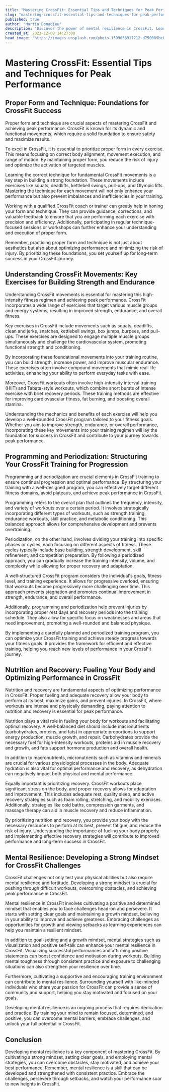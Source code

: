 ```yaml
---
title: "Mastering CrossFit: Essential Tips and Techniques for Peak Performance"
slug: "mastering-crossfit-essential-tips-and-techniques-for-peak-performance"
published: true
author: "Martin Donadieu"
description: "Discover the power of mental resilience in CrossFit. Learn how to develop a strong mindset, set goals, and utilize mental strategies to overcome challenges and achieve peak performance. Elevate your CrossFit game with these valuable tips and techniques."
created_at: 2023-12-08 14:27:00
head_image: "https://images.unsplash.com/photo-1599058917212-d750089bc07e?ixlib=rb-4.0.3&q=85&fm=jpg&crop=entropy&cs=srgb&w=1200"
---
```


# Mastering CrossFit: Essential Tips and Techniques for Peak Performance

## Proper Form and Technique: Foundations for CrossFit Success

Proper form and technique are crucial aspects of mastering CrossFit and achieving peak performance. CrossFit is known for its dynamic and functional movements, which require a solid foundation to ensure safety and maximize results.

To excel in CrossFit, it is essential to prioritize proper form in every exercise. This means focusing on correct body alignment, movement execution, and range of motion. By maintaining proper form, you reduce the risk of injury and optimize the activation of targeted muscles.

Learning the correct technique for fundamental CrossFit movements is a key step in building a strong foundation. These movements include exercises like squats, deadlifts, kettlebell swings, pull-ups, and Olympic lifts. Mastering the technique for each movement will not only enhance your performance but also prevent imbalances and inefficiencies in your training.

Working with a qualified CrossFit coach or trainer can greatly help in honing your form and technique. They can provide guidance, corrections, and valuable feedback to ensure that you are performing each exercise with precision and efficiency. Additionally, participating in regular technique-focused sessions or workshops can further enhance your understanding and execution of proper form.

Remember, practicing proper form and technique is not just about aesthetics but also about optimizing performance and minimizing the risk of injury. By prioritizing these foundations, you set yourself up for long-term success in your CrossFit journey.

## Understanding CrossFit Movements: Key Exercises for Building Strength and Endurance

Understanding CrossFit movements is essential for mastering this high-intensity fitness regimen and achieving peak performance. CrossFit incorporates a wide range of exercises that target various muscle groups and energy systems, resulting in improved strength, endurance, and overall fitness.

Key exercises in CrossFit include movements such as squats, deadlifts, clean and jerks, snatches, kettlebell swings, box jumps, burpees, and pull-ups. These exercises are designed to engage multiple muscle groups simultaneously and challenge the cardiovascular system, promoting functional strength and conditioning.

By incorporating these foundational movements into your training routine, you can build strength, increase power, and improve muscular endurance. These exercises often involve compound movements that mimic real-life activities, enhancing your ability to perform everyday tasks with ease.

Moreover, CrossFit workouts often involve high-intensity interval training (HIIT) and Tabata-style workouts, which combine short bursts of intense exercise with brief recovery periods. These training methods are effective for improving cardiovascular fitness, fat burning, and boosting overall stamina.

Understanding the mechanics and benefits of each exercise will help you develop a well-rounded CrossFit program tailored to your fitness goals. Whether you aim to improve strength, endurance, or overall performance, incorporating these key movements into your training regimen will lay the foundation for success in CrossFit and contribute to your journey towards peak performance.

## Programming and Periodization: Structuring Your CrossFit Training for Progression

Programming and periodization are crucial elements in CrossFit training to ensure continual progression and optimal performance. By structuring your training with a well-designed program, you can effectively target different fitness domains, avoid plateaus, and achieve peak performance in CrossFit.

Programming refers to the overall plan that outlines the frequency, intensity, and variety of workouts over a certain period. It involves strategically incorporating different types of workouts, such as strength training, endurance workouts, skill practice, and metabolic conditioning. This balanced approach allows for comprehensive development and prevents overtraining.

Periodization, on the other hand, involves dividing your training into specific phases or cycles, each focusing on different aspects of fitness. These cycles typically include base building, strength development, skill refinement, and competition preparation. By following a periodized approach, you can gradually increase the training intensity, volume, and complexity while allowing for proper recovery and adaptation.

A well-structured CrossFit program considers the individual's goals, fitness level, and training experience. It allows for progressive overload, ensuring that workouts become progressively more challenging over time. This approach prevents stagnation and promotes continual improvement in strength, endurance, and overall performance.

Additionally, programming and periodization help prevent injuries by incorporating proper rest days and recovery periods into the training schedule. They also allow for specific focus on weaknesses and areas that need improvement, promoting a well-rounded and balanced physique.

By implementing a carefully planned and periodized training program, you can optimize your CrossFit training and achieve steady progress towards your fitness goals. It provides the framework for efficient and effective training, helping you reach new levels of performance in your CrossFit journey.

## Nutrition and Recovery: Fueling Your Body and Optimizing Performance in CrossFit

Nutrition and recovery are fundamental aspects of optimizing performance in CrossFit. Proper fueling and adequate recovery allow your body to perform at its best, maximize gains, and prevent injuries. In CrossFit, where workouts are intense and physically demanding, paying attention to nutrition and recovery is essential for peak performance.

Nutrition plays a vital role in fueling your body for workouts and facilitating optimal recovery. A well-balanced diet should include macronutrients (carbohydrates, proteins, and fats) in appropriate proportions to support energy production, muscle growth, and repair. Carbohydrates provide the necessary fuel for high-intensity workouts, proteins aid in muscle recovery and growth, and fats support hormone production and overall health.

In addition to macronutrients, micronutrients such as vitamins and minerals are crucial for various physiological processes in the body. Adequate hydration is also vital for optimal performance and recovery, as dehydration can negatively impact both physical and mental performance.

Equally important is prioritizing recovery. CrossFit workouts place significant stress on the body, and proper recovery allows for adaptation and improvement. This includes adequate rest, quality sleep, and active recovery strategies such as foam rolling, stretching, and mobility exercises. Additionally, strategies like cold baths, compression garments, and massage therapy can aid in muscle recovery and reduce inflammation.

By prioritizing nutrition and recovery, you provide your body with the necessary resources to perform at its best, prevent fatigue, and reduce the risk of injury. Understanding the importance of fueling your body properly and implementing effective recovery strategies will contribute to improved performance and long-term success in CrossFit.

## Mental Resilience: Developing a Strong Mindset for CrossFit Challenges

CrossFit challenges not only test your physical abilities but also require mental resilience and fortitude. Developing a strong mindset is crucial for pushing through difficult workouts, overcoming obstacles, and achieving peak performance in CrossFit.

Mental resilience in CrossFit involves cultivating a positive and determined mindset that enables you to face challenges head-on and persevere. It starts with setting clear goals and maintaining a growth mindset, believing in your ability to improve and achieve greatness. Embracing challenges as opportunities for growth and viewing setbacks as learning experiences can help you maintain a resilient mindset.

In addition to goal-setting and a growth mindset, mental strategies such as visualization and positive self-talk can enhance your mental resilience in CrossFit. Visualizing successful performances and affirming positive statements can boost confidence and motivation during workouts. Building mental toughness through consistent practice and exposure to challenging situations can also strengthen your resilience over time.

Furthermore, cultivating a supportive and encouraging training environment can contribute to mental resilience. Surrounding yourself with like-minded individuals who share your passion for CrossFit can provide a sense of community and support, helping you stay motivated and focused on your goals.

Developing mental resilience is an ongoing process that requires dedication and practice. By training your mind to remain focused, determined, and positive, you can overcome mental barriers, embrace challenges, and unlock your full potential in CrossFit.

## Conclusion

Developing mental resilience is a key component of mastering CrossFit. By cultivating a strong mindset, setting clear goals, and employing mental strategies, you can overcome obstacles, stay motivated, and achieve your best performance. Remember, mental resilience is a skill that can be developed and strengthened with consistent practice. Embrace the challenges, persevere through setbacks, and watch your performance soar to new heights in CrossFit.